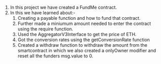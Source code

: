 1. In this project we have created a FundMe contract.
2. In this we have learned about:-
    1. Creating a payable function and how to fund that contract.
    2. Further made a miniumum amount needed to enter the contract using the require function.
    3. Used the AggregatorV3Interface to get the price of ETH.
    4. Got the conversion rates using the getConversionRate function
    5. Created a withdraw function to withdraw the amount from the smartcontract in which we also created a onlyOwner modifier and reset all the funders msg.value to 0.  